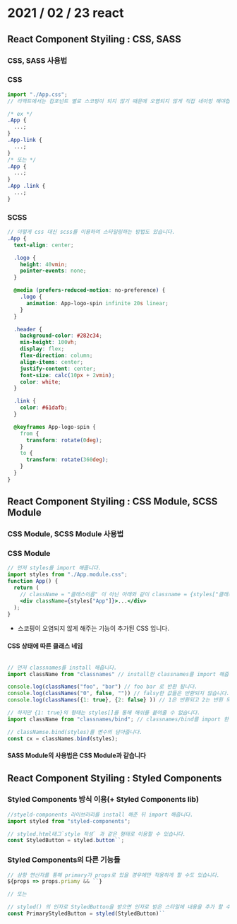 # 2021 / 02 / 23 react

## React Component Styiling : CSS, SASS

### CSS, SASS 사용법

### CSS

```js
import "./App.css";
// 리액트에서는 컴포넌트 별로 스코핑이 되지 않기 때문에 오염되지 않게 직접 네이밍 해야합니다.
```

```css
/* ex */
.App {
  ...;
}
.App-link {
  ...;
}
/* 또는 */
.App {
  ...;
}
.App .link {
  ...;
}
```

### SCSS

```scss
// 이렇게 css 대신 scss를 이용하여 스타일링하는 방법도 있습니다.
.App {
  text-align: center;

  .logo {
    height: 40vmin;
    pointer-events: none;
  }

  @media (prefers-reduced-motion: no-preference) {
    .logo {
      animation: App-logo-spin infinite 20s linear;
    }
  }

  .header {
    background-color: #282c34;
    min-height: 100vh;
    display: flex;
    flex-direction: column;
    align-items: center;
    justify-content: center;
    font-size: calc(10px + 2vmin);
    color: white;
  }

  .link {
    color: #61dafb;
  }

  @keyframes App-logo-spin {
    from {
      transform: rotate(0deg);
    }
    to {
      transform: rotate(360deg);
    }
  }
}
```

## React Component Styiling : CSS Module, SCSS Module

### CSS Module, SCSS Module 사용법

### CSS Module

```jsx
// 먼저 styles를 import 해줍니다.
import styles from "./App.module.css";
function App() {
  return (
    // className = "클래스이름" 이 아닌 아래와 같이 classname = {styles["클래스이름"]으로 입력해줍니다.}
    <div className={styles["App"]}>...</div>
  );
}
```

- 스코핑이 오염되지 않게 해주는 기능이 추가된 CSS 입니다.

#### CSS 상태에 따른 클래스 네임

```js

// 먼저 classnames를 install 해줍니다.
import className from "classnames" // install한 classnames를 import 해줍니다.

console.log(classNames("foo", "bar") // foo bar 로 반환 됩니다.
console.log(classNames("0", false, "")) // falsy한 값들은 반환되지 않습니다.
console.log(classNames({1: true}, {2: false} )) // 1은 반환되고 2는 반횐 되지 않을겁니다.
```

```jsx
// 하지만 {1: true}의 형태는 styles[]를 통해 해쉬를 붙여줄 수 없습니다.
import className from "classnames/bind"; // classnames/bind를 import 한 뒤

// classNamse.bind(styles)를 변수의 담아줍니다.
const cx = classNames.bind(styles);
```

#### SASS Module의 사용법은 CSS Module과 같습니다

## React Component Styiling : Styled Components

### Styled Components 방식 이용(+ Styled Components lib)

```js
//styeld-components 라이브러리를 install 해준 뒤 import 해줍니다.
import styled from "styled-components";

// styled.html태그`style 작성` 과 같은 형태로 이용할 수 있습니다.
const StyledButton = styled.button``;
```

### Styled Components의 다른 기능들

```js
// 삼항 연산자를 통해 primary가 props로 있을 경우에만 적용하게 할 수도 있습니다.
${props => props.priamy && ``}

// 또는

// styled() 의 인자로 StyledButton을 받으면 인자로 받은 스타일에 내용을 추가 할 수 있습니다.
const PrimaryStyledButton = styled(StyledButton)``
```
